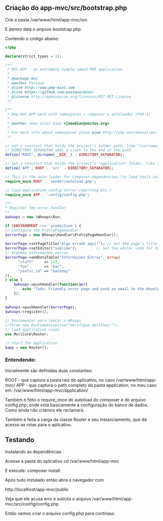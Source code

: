 ## Criação do app-mvc/src/bootstrap.php

Crie a pasta
/var/www/html/app-mvc/src

E dentro dela o arquivo
bootstrap.php

Contendo o código abaixo:

```php
<?php

declare(strict_types = 1);

/**
 * MVC-APP - an extremely simple naked PHP application
 *
 * @package mvc
 * @author Panique
 * @link http://www.php-mini.com
 * @link https://github.com/panique/mini/
 * @license http://opensource.org/licenses/MIT MIT License
 */

/**
 * Now MVC-APP work with namespaces + composer's autoloader (PSR-4)
 *
 * @author Joao Vitor Dias <joaodias@noctus.org>
 *
 * For more info about namespaces plase @see http://php.net/manual/en/language.namespaces.importing.php
 */

// set a constant that holds the project's folder path, like "/var/www/".
// DIRECTORY_SEPARATOR adds a slash to the end of the path
define('ROOT', dirname(__DIR__) . DIRECTORY_SEPARATOR);

// set a constant that holds the project's "application" folder, like "/var/www/application".
define('APP', ROOT . 'src' . DIRECTORY_SEPARATOR);

// This is the auto-loader for Composer-dependencies (to load tools into your project).
require_once ROOT . 'vendor/autoload.php';

// load application config (error reporting etc.)
require_once APP . 'config/config.php';

/**
* Register the error handler
*/
$whoops = new \Whoops\Run;

if (ENVIRONMENT !== 'production') {
// Configure the PrettyPageHandler:
$errorPage = new Whoops\Handler\PrettyPageHandler();
 
$errorPage->setPageTitle("Algo errado aqui!"); // Set the page's title
$errorPage->setEditor("sublime");         // Set the editor used for the "Open" link
// Algumas informações extras
$errorPage->addDataTable("Informações Extras", array(
      "stuff"     => 123,
      "foo"       => "bar",
      "useful_id" => "baloney"
));
} else {
    $whoops->pushHandler(function($e){
        echo 'Todo: Friendly error page and send an email to the developer';
    });
}
 
$whoops->pushHandler($errorPage);
$whoops->register();
 
// Descomentar para lançar o Whoops
//throw new RuntimeException("Verifique detalhes!");
// load application class
use Mvc\Core\Router;

// start the application
$app = new Router();
```

### Entendendo:

Inicialmente são definidas duas constantes:

ROOT - que captura a pasta raiz do aplicativo, no caso /var/www/html/app-mvc/
APP - que captura o path completo da pasta application, no meu caso em:
/var/www/html/app-mvc/application/

Também é feito o require_once do autoload do composer e do arquivo config.php, onde está basicamente a configuração do banco de dados. Como ainda não criamos ele reclamará.

Também é feita a carga da classe Router e seu instanciamento, que dá acesso as rotas para o aplicativo.

## Testando

Instalando as dependências

Acesse a pasta do aplicativo
cd /var/www/html/app-mvc

E execute:
composer install

Após tudo instalado então abra o navegador com

http://localhost/app-mvc/public

Veja que ele acusa erro e solicita o arquivo /var/www/html/app-mvc/src/config/config.php

Então vamos criar o arquivo config.php para continaur.

